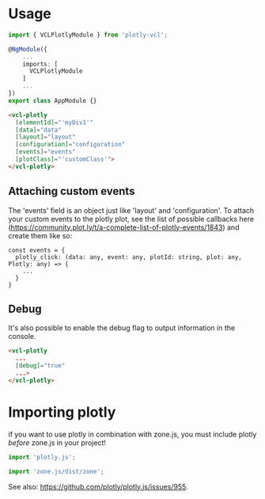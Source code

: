 # Usage

```ts
import { VCLPlotlyModule } from 'plotly-vcl';

@NgModule({
    ...
    imports: [
      VCLPlotlyModule
    ]
    ...
})
export class AppModule {}
```

```html
<vcl-plotly
  [elementId]="'myDiv1'"
  [data]="data"
  [layout]="layout"
  [configuration]="configuration"
  [events]="events"
  [plotClass]="'customClass'">
</vcl-plotly>
```

## Attaching custom events

The 'events' field is an object just like 'layout' and 'configuration'.
To attach your custom events to the plotly plot, see the list of possible callbacks here
(https://community.plot.ly/t/a-complete-list-of-plotly-events/1843) and create them like so:

```
const events = {
  plotly_click: (data: any, event: any, plotId: string, plot: any, Plotly: any) => {
    ...
  }
}
```

## Debug
It's also possible to enable the debug flag to output information in the console.
```html
<vcl-plotly
  ...
  [debug]="true"
  ...>
</vcl-plotly>
```

# Importing plotly

if you want to use plotly in combination with zone.js,
you must include plotly *before* zone.js in your project!

```ts
import 'plotly.js';

import 'zone.js/dist/zone';
```

See also: https://github.com/plotly/plotly.js/issues/955.

